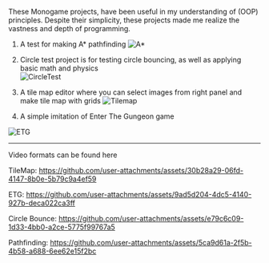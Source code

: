 These Monogame projects, have been useful in my understanding of (OOP) principles. Despite their simplicity, these projects made me realize the vastness and depth of programming.

1. A test for making A* pathfinding 
![A*](https://github.com/user-attachments/assets/15a0d114-1f6d-4f4b-8f6e-d5e7c72816f0)

2. Circle test project is for testing circle bouncing, as well as applying basic math and physics  
![CircleTest](https://github.com/user-attachments/assets/163437db-2064-4f5a-91f8-594539f4761d)

3. A tile map editor where you can select images from right panel and make tile map with grids
![Tilemap](https://github.com/user-attachments/assets/83e0d75b-4b75-4aac-ab68-edd15ce84ef0)

4. A simple imitation of Enter The Gungeon game
 
![ETG](https://github.com/user-attachments/assets/37d6f69a-0e13-4e4d-a1f0-c778e2db90e9)

___
Video formats can be found here

TileMap: https://github.com/user-attachments/assets/30b28a29-06fd-4147-8b0e-5b79c9a4ef59


ETG: https://github.com/user-attachments/assets/9ad5d204-4dc5-4140-927b-deca022ca3ff


Circle Bounce: https://github.com/user-attachments/assets/e79c6c09-1d33-4bb0-a2ce-5775f99767a5


Pathfinding: https://github.com/user-attachments/assets/5ca9d61a-2f5b-4b58-a688-6ee62e15f2bc

